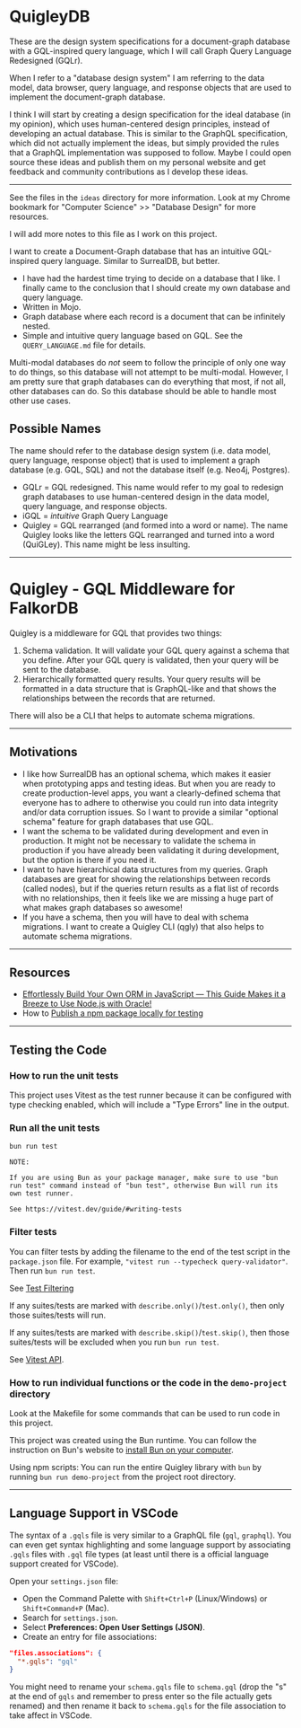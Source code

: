 # QuigleyDB

These are the design system specifications for a document-graph database with a GQL-inspired query language, which I will call Graph Query Language Redesigned (GQLr).

When I refer to a "database design system" I am referring to the data model, data browser, query language, and response objects that are used to implement the document-graph database.

I think I will start by creating a design specification for the ideal database (in my opinion), which uses human-centered design principles, instead of developing an actual database. This is similar to the GraphQL specification, which did not actually implement the ideas, but simply provided the rules that a GraphQL implementation was supposed to follow. Maybe I could open source these ideas and publish them on my personal website and get feedback and community contributions as I develop these ideas.

---

See the files in the `ideas` directory for more information. Look at my Chrome bookmark for "Computer Science" >> "Database Design" for more resources. 

I will add more notes to this file as I work on this project.

I want to create a Document-Graph database that has an intuitive GQL-inspired query language. Similar to SurrealDB, but better.

* I have had the hardest time trying to decide on a database that I like. I finally came to the conclusion that I should create my own database and query language.
* Written in Mojo.
* Graph database where each record is a document that can be infinitely nested.
* Simple and intuitive query language based on GQL. See the `QUERY_LANGUAGE.md` file for details.

Multi-modal databases do *not* seem to follow the principle of only one way to do things, so this database will not attempt to be multi-modal. However, I am pretty sure that graph databases can do everything that most, if not all, other databases can do. So this database should be able to handle most other use cases.

## Possible Names

The name should refer to the database design system (i.e. data model, query language, response object) that is used to implement a graph database (e.g. GQL, SQL) and not the database itself (e.g. Neo4j, Postgres).

* GQLr = GQL redesigned. This name would refer to my goal to redesign graph databases to use human-centered design in the data model, query language, and response objects.
* iGQL = *intuitive* Graph Query Language
* Quigley = GQL rearranged (and formed into a word or name). The name Quigley looks like the letters GQL rearranged and turned into a word (QuiGLey). This name might be less insulting.


---

# Quigley - GQL Middleware for FalkorDB

Quigley is a middleware for GQL that provides two things:

1. Schema validation. It will validate your GQL query against a schema that you define. After your GQL query is validated, then your query will be sent to the database.
2. Hierarchically formatted query results. Your query results will be formatted in a data structure that is GraphQL-like and that shows the relationships between the records that are returned.

There will also be a CLI that helps to automate schema migrations.

---

## Motivations

* I like how SurrealDB has an optional schema, which makes it easier when prototyping apps and testing ideas. But when you are ready to create production-level apps, you want a clearly-defined schema that everyone has to adhere to otherwise you could run into data integrity and/or data corruption issues. So I want to provide a similar "optional schema" feature for graph databases that use GQL.
* I want the schema to be validated during development and even in production. It might not be necessary to validate the schema in production if you have already been validating it during development, but the option is there if you need it.
* I want to have hierarchical data structures from my queries. Graph databases are great for showing the relationships between records (called nodes), but if the queries return results as a flat list of records with no relationships, then it feels like we are missing a huge part of what makes graph databases so awesome!
* If you have a schema, then you will have to deal with schema migrations. I want to create a Quigley CLI (qgly) that also helps to automate schema migrations.

---

## Resources

* [Effortlessly Build Your Own ORM in JavaScript — This Guide Makes it a Breeze to Use Node.js with Oracle!](https://medium.com/@dikibhuyan/how-to-make-your-own-oracle-orm-in-javascript-node-42f97751b10)
* How to [Publish a npm package locally for testing](https://medium.com/@debshish.pal/publish-a-npm-package-locally-for-testing-9a00015eb9fd)

---

## Testing the Code

### How to run the unit tests

This project uses Vitest as the test runner because it can be configured with type checking enabled, which will include a "Type Errors" line in the output.

### Run all the unit tests

```
bun run test
```

```
NOTE:

If you are using Bun as your package manager, make sure to use "bun run test" command instead of "bun test", otherwise Bun will run its own test runner.

See https://vitest.dev/guide/#writing-tests
```

### Filter tests

You can filter tests by adding the filename to the end of the test script in the `package.json` file. For example, `"vitest run --typecheck query-validator"`. Then run `bun run test`.

See [Test Filtering](https://vitest.dev/guide/filtering)

If any suites/tests are marked with `describe.only()`/`test.only()`, then only those suites/tests will run.

If any suites/tests are marked with `describe.skip()`/`test.skip()`, then those suites/tests will be excluded when you run `bun run test`.

See [Vitest API](https://vitest.dev/api/).


### How to run individual functions or the code in the `demo-project` directory

Look at the Makefile for some commands that can be used to run code in this project.

This project was created using the Bun runtime. You can follow the instruction on Bun's website to [install Bun on your computer](https://bun.sh/docs/installation).

Using npm scripts: You can run the entire Quigley library with `bun` by running `bun run demo-project` from the project root directory.

---

## Language Support in VSCode

The syntax of a `.gqls` file is very similar to a GraphQL file (`gql`, `graphql`). You can even get syntax highlighting and some language support by associating `.gqls` files with `.gql` file types (at least until there is a official language support created for VSCode).

Open your `settings.json` file:

* Open the Command Palette with `Shift+Ctrl+P` (Linux/Windows) or `Shift+Command+P` (Mac).
* Search for `settings.json`.
* Select **Preferences: Open User Settings (JSON)**.
* Create an entry for file associations:

```json
"files.associations": {
  "*.gqls": "gql"
}
```

You might need to rename your `schema.gqls` file to `schema.gql` (drop the "s" at the end of `gqls` and remember to press enter so the file actually gets renamed) and then rename it back to `schema.gqls` for the file association to take affect in VSCode.
